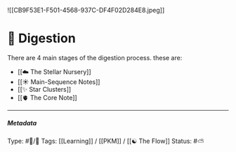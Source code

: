 
![[CB9F53E1-F501-4568-937C-DF4F02D284E8.jpeg]]

# 📝 Digestion 

There are 4 main stages of the digestion process. these are:

- [[☁️ The Stellar Nursery]]
- [[☀️ Main-Sequence Notes]]
- [[✨ Star Clusters]]
- [[🫀 The Core Note]]

___

##### Metadata
Type: #🔵/🔵 
Tags: [[Learning]] / [[PKM]] / [[☯️ The Flow]]
Status:  #⛅️ 